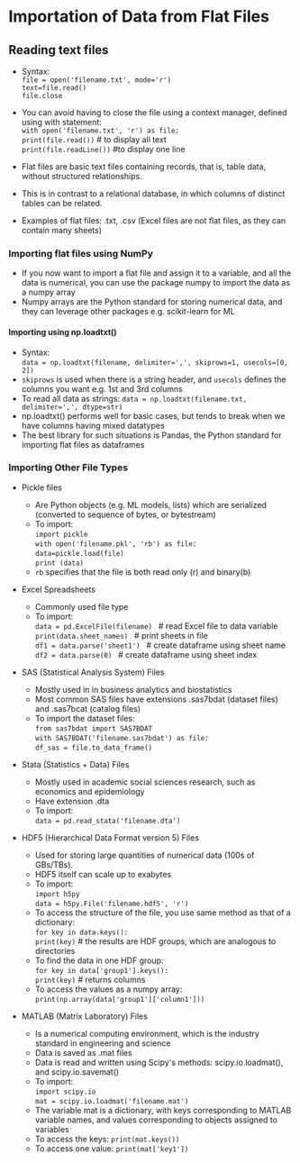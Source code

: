 # Importation of Data from Flat Files

## Reading text files
* Syntax:
<br> `file = open('filename.txt', mode='r')`
<br> `text=file.read()`
<br> `file.close`

* You can avoid having to close the file using a context manager, defined using with statement:
<br> `with open('filename.txt', 'r') as file:`
<br> `print(file.read())` # to display all text
<br> `print(file.readLine())` #to display one line

* Flat files are basic text files containing records, that is, table data, without structured relationships.
* This is in contrast to a relational database, in which columns of distinct tables can be related.
* Examples of flat files: .txt, .csv (Excel files are not flat files, as they can contain many sheets)

### Importing flat files using NumPy
* If you now want to import a flat file and assign it to a variable, and all the data is numerical, you can use the package numpy to import the data as a numpy array
* Numpy arrays are the Python standard for storing numerical data, and they can leverage other packages e.g. scikit-learn for ML

#### Importing using np.loadtxt()
* Syntax:
<br> `data = np.loadtxt(filename, delimiter=',', skiprows=1, usecols=[0, 2])`
* `skiprows` is used when there is a string header, and `usecols` defines the columns you want e.g. 1st and 3rd columns
* To read all data as strings: `data = np.loadtxt(filename.txt, delimiter=',', dtype=str)`
* np.loadtxt() performs well for basic cases, but tends to break when we have columns having mixed datatypes
* The best library for such situations is Pandas, the Python standard for importing flat files as dataframes

### Importing Other File Types
* Pickle files
   * Are Python objects (e.g. ML models, lists) which are serialized (converted to sequence of bytes, or bytestream)
   * To import:
   <br> `import pickle`
   <br> `with open('filename.pkl', 'rb') as file:`
   <br> `data=pickle.load(file)`
   <br> `print (data)`
    * `rb` specifies that the file is both read only (r) and binary(b)

* Excel Spreadsheets
   * Commonly used file type
   * To import:
   <br> `data = pd.ExcelFile(filename) ` # read Excel file to data variable
   <br> `print(data.sheet_names) ` # print sheets in file
   <br> `df1 = data.parse('sheet1') ` # create dataframe using sheet name
   <br> `df2 = data.parse(0) ` # create dataframe using sheet index

* SAS (Statistical Analysis System) Files
   * Mostly used in in business analytics and biostatistics
   * Most common SAS files have extensions .sas7bdat (dataset files) and .sas7bcat (catalog files)
   * To import the dataset files:
     <br> `from sas7bdat import SAS7BDAT`
     <br> `with SAS7BDAT('filename.sas7bdat') as file:`
     <br> `df_sas = file.to_data_frame()`

* Stata (Statistics + Data) Files
   * Mostly used in academic social sciences research, such as economics and epidemiology
   * Have extension .dta
   * To import:
     <br> `data = pd.read_stata('filename.dta')`

* HDF5 (Hierarchical Data Format version 5) Files
   * Used for storing large quantities of numerical data (100s of GBs/TBs).
   *  HDF5 itself can scale up to exabytes
   * To import:
     <br> `import h5py`
     <br> `data = h5py.File('filename.hdf5', 'r')`
   * To access the structure of the file, you use same method as that of a dictionary:
     <br> `for key in data.keys():`
     <br> `print(key)` # the results are HDF groups, which are analogous to directories
   * To find the data in one HDF group:
     <br> `for key in data['group1'].keys():`
     <br> `print(key)` # returns columns
   * To access the values as a numpy array:
     <br> `print(np.array(data['group1']['column1']))`

* MATLAB (Matrix Laboratory) Files
   * Is a numerical computing environment, which is the industry standard in engineering and science
   * Data is saved as .mat files
   * Data is read and written using Scipy's methods: scipy.io.loadmat(), and scipy.io.savemat()
   * To import:
     <br> `import scipy.io`
     <br> `mat = scipy.io.loadmat('filename.mat')`
   * The variable mat is a dictionary, with keys corresponding to MATLAB variable names, and values corresponding to objects assigned to variables
   * To access the keys: `print(mat.keys())`
   * To access one value: `print(mat['key1'])`
